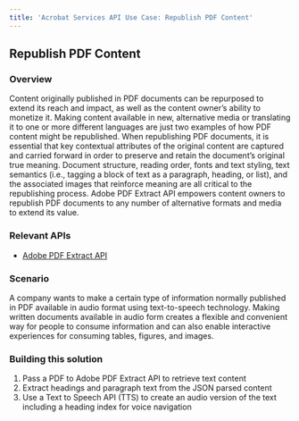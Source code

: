 ```yaml
---
title: 'Acrobat Services API Use Case: Republish PDF Content'
---
```


## Republish PDF Content

### Overview

Content originally published in PDF documents can be repurposed to extend its reach and impact, as well as the content owner’s ability to monetize it. Making content available in new, alternative media or translating it to one or more different languages are just two examples of how PDF content might be republished. When republishing PDF documents, it is essential that key contextual attributes of the original content are captured and carried forward in order to preserve and retain the document’s original true meaning. Document structure, reading order, fonts and text styling, text semantics (i.e., tagging a block of text as a paragraph, heading, or list), and the associated images that reinforce meaning are all critical to the republishing process. Adobe PDF Extract API empowers content owners to republish PDF documents to any number of alternative formats and media to extend its value.

### Relevant APIs

* [Adobe PDF Extract API](/src/pages/apis/pdf-extract.md)

### Scenario

A company wants to make a certain type of information normally published in PDF available in audio format using text-to-speech technology. Making written documents available in audio form creates a flexible and convenient way for people to consume information and can also enable interactive experiences for consuming tables, figures, and images.

### Building this solution

1. Pass a PDF to Adobe PDF Extract API to retrieve text content
2. Extract headings and paragraph text from the JSON parsed content
3. Use a Text to Speech API (TTS) to create an audio version of the text including a heading index for voice navigation
